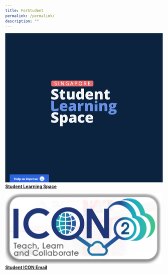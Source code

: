 ```yaml
---
title: ForStudent
permalink: /permalink/
description: ""
---
```

![](/images/Student%20Learning%20Space.png)
****[Student Learning Space](https://vle.learning.moe.edu.sg/login)****


![](/images/icon2.png)
**[Student ICON Email](https://workspace.google.com/dashboard)**


